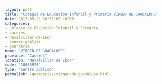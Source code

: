 ```yaml
---
layout: post
title: "Colegio de Educación Infantil y Primaria VIRGEN DE GUADALUPE"
date: 2017-09-20 20:57:05 +0200
categories:
- Colegio de Educación Infantil y Primaria
- caceres
- navalvillar-de-ibor
- Centro público
- guarderia
name: "VIRGEN DE GUADALUPE"
province: "Cáceres"
location: "Navalvillar de Ibor"
code: "10003970"
type: "Centro público"
permalink: /guarderias/virgen-de-guadalupe.html
---
```

